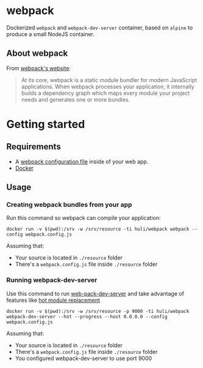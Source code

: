 # webpack

Dockerized `webpack` and `webpack-dev-server` container, based on `alpine` to produce a small NodeJS container.

## About webpack

From [webpack's website](https://webpack.js.org/):

> At its core, webpack is a static module bundler for modern JavaScript applications. When webpack processes your application, it internally builds a dependency graph which maps every module your project needs and generates one or more bundles.

# Getting started

## Requirements

- A [webpack configuration file](https://webpack.js.org/configuration/) inside of your web app.
- [Docker](https://docs.docker.com/engine/installation/)

## Usage

### Creating webpack bundles from your app

Run this command so webpack can compile your application:

```
docker run -v $(pwd):/srv -w /srv/resource -ti huli/webpack webpack --config webpack.config.js
```

Assuming that:

- Your source is located in `./resource` folder
- There's a `webpack.config.js` file inside `./resource` folder

### Running webpack-dev-server

Use this command to run [web-pack-dev-server](https://github.com/webpack/webpack-dev-server) and take advantage of features like [hot module replacement](https://webpack.js.org/guides/hot-module-replacement/)

```
docker run -v $(pwd):/srv -w /srv/resource -p 9000 -ti huli/webpack webpack-dev-server --hot --progress --host 0.0.0.0 --config webpack.config.js
```

Assuming that:

- Your source is located in `./resource` folder
- There's a `webpack.config.js` file inside `./resource` folder
- You configured webpack-dev-server to use port 9000
